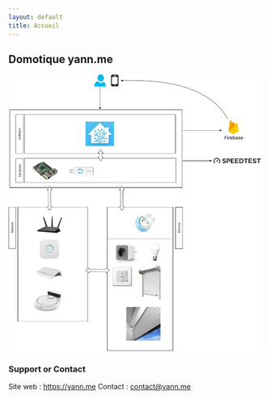 ```yaml
---
layout: default
title: Accueil
---
```


## Domotique yann.me

<img src="assets/domotique_architecture_logique.jpg" />


### Support or Contact

Site web : https://yann.me
Contact : contact@yann.me
